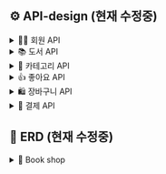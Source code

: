 ## ⚙ API-design (현재 수정중)

<details>
<summary> 👩‍💻 회원 API </summary>
  
### 회원가입

- 이메일
- 비밀번호

| Method               | POST                                             |
|----------------------|--------------------------------------------------|
| **URI**              | /users/join                                      |
| **HTTP status code** | Success: 201, Fail: 400                          |
| **Request Body**     | { email: "string@mail.com", password: "string" } |
| **Response Body**    |                                                  |

### 로그인

- 이메일
- 비밀번호

| Method               | POST                                             |
|----------------------|--------------------------------------------------|
| **URI**              | /users/login                                     |
| **HTTP status code** | Success: 200, Fail: 404                          |     
| **Request Body**     | { email: "string@mail.com", password: "string" } |
| **Request Cookie**   | JWT Token (String)                               |
| **Response Cookie**  | cookie: JWT Token                                |

### 비밀번호 초기화 요청

- 이메일

| Method               | POST                         |
|----------------------|------------------------------|
| **URI**              | /users/reset                 |
| **HTTP status code** | Success: 200, Fail: 404      |
| **Request Body**     | { email: "사용자가 입력한 이메일" } |
| **Response Body**    | { email: "이메일" } |

### 비밀번호 초기화 (=수정)

- 이메일
- 비밀번호

| Method               | PUT                      |
|----------------------|--------------------------|
| **URI**              | /users/reset             |
| **HTTP status code** | Success: 200, Fail: 404  |
| **Request Body**     | { email: "이전 페이지에서 입력한 이메일" password: "string" } |
| **Response Body**    |                          |
</details>

<details>
<summary> 📚 도서 API </summary>

### 전체 도서 조회

- 목록을 한 페이지에 n개 씩 보내줘야한다. (limit, offset req필요)
- 대표 이미지
- 제목
- 작가
- 요약 정보
- 가격
- 좋아요 수

| Method               | GET                      |
|----------------------|--------------------------|
| **URI**              | /books?limit_books={page당 도서 수}&current_page={현재 page} |
| **HTTP status code** | Success: 200, Fail: 404  |
| **Request Body**     |                          |
| **Response Body**    | [ { id: 도서 id, title: "제목", img: 이미지 id(piksum image #id), summary: "요약 정보", author: "작가", price: 가격, likes: 좋아요 수, pubDate: "출간일" },<br> { id: 도서 id, title: "제목", img: 이미지 id(piksum image #id), summary: "요약 정보", author: "작가", price: 가격, likes: 좋아요 수, pubDate: "출간일"} ... ] |

### 개별 도서 조회

- 이미지 (여러장의 이미지 배열 => 슬라이드로 구성)
- 제목
- 카테고리
- 포맥
- 작가
- ISBN
- 쪽수
- 요약 설명
- 상세 설명
- 목차
- 가격
- 좋아요 수
- 내가 좋아요를 했는지 여부

| Method               | GET                      |
|----------------------|--------------------------|
| **URI**              | /books/{bookId}          |
| **HTTP status code** | Success: 200, Fail: 404  |
| **Request Body**     |                          |
| **Response Body**    | { id: 도서 id, title: "제목", img: 이미지 id(piksum image #id), category: "카테고리", format: "포맷", ISBN: ISBN, summary: "요약 정보", description: "상세 설명" , author: "작가", pages: 쪽 수, index: "목차", price: 가격, likes: 좋아요 수, pubDate: "출간일" } |

### 카테고리별 도서 목록 조회

- 페이징 필요
- new: true => 신간 조회 (기준: 출간일 1달 이내)


| Method               | GET                      |
|----------------------|--------------------------|
| **URI**              | /books?category_id={category_id}&new_book={boolean} |
| **HTTP status code** | Success: 200, Fail: 404  |
| **Request Body**     |                          |
| **Response Body**    | [ { id: 도서 id, title: "제목", img: 이미지 id(piksum image #id), summary: "요약 정보", author: "작가", price: 가격, likes: 좋아요 수, pubDate: "출간일" },<br> { id: 도서 id, title: "제목", img: 이미지 id(piksum image #id), summary: "요약 정보", author: "작가", price: 가격, likes: 좋아요 수, pubDate: "출간일" } ... ] |

</details>

<details>
<summary> 🧩 카테고리 API </summary>

### 카테고리 전체 조회

- 페이징 필요
- 메인 페이지

| Method               | GET                      |
|----------------------|--------------------------|
| **URI**              | /category                |
| **HTTP status code** | Success: 200, Fail: 404  |
| **Request Body**     |                          |
| **Response Body**    |  [ { id: 카테고리 id, name: "카테고리 종류" }, { id: 카테고리 id, name: "카테고리 종류" } ... ] |

</details>

<details>
<summary> 👍 좋아요 API </summary>

### 좋아요 추가

| Method               | POST                                             |
|----------------------|--------------------------------------------------|
| **URI**              | /likes/{bookId}                                  |
| **HTTP status code** | Success: 201, Fail: 400                          |
| **Request Headers**  | "Authorization": 로그인 시 받은 JWT Token (String)|
| **Request Body**     |                                                  |
| **Response Body**    |                                                  |


### 좋아요 취소

| Method               | DELETE                                           |
|----------------------|--------------------------------------------------|
| **URI**              | /likes/{bookId}                                  |
| **HTTP status code** | Success: 200, Fail: 400                          |
| **Request Headers**  | "Authorization": 로그인 시 받은 JWT Token (String)|
| **Request Body**     |                                                  |
| **Response Body**    |                                                  |

</details>

<details>
<summary> 🛍 장바구니 API </summary>

### 장바구니 담기

| Method               | POST                                             |
|----------------------|--------------------------------------------------|
| **URI**              | /carts                                           |
| **HTTP status code** | Success: 201, Fail: 400                          |
| **Request Headers**  | "Authorization": 로그인 시 받은 JWT Token (String)|
| **Request Body**     | { book_id: 도서 id, quantity: 수량 }              |
| **Response Body**    |                                                  |

### 장바구니 조회 / 선택한 장바구니 상품 목록 조회

- 대표이미지
- 제목
- 요약 정보
- 수량
- 금액

| Method               | GET                                              |
|----------------------|--------------------------------------------------|
| **URI**              | /carts                                           |
| **HTTP status code** | Success: 200, Fail: 404                          |
| **Request Headers**  | "Authorization": 로그인 시 받은 JWT Token (String)|
| **Request Body**     | { selected: [cartItemsId, cartItemsId ... ] } |
| **Response Body**    | [ { id: 장바구니 도서 id, bookId: 도서 id, title: "도서 제목", summary: "요약 정보", quantity: 수량, price: 가격 }, <br>{ id: 장바구니 도서 id, bookId: 도서 id, title: "도서 제목", summary: "요약 정보", quantity: 수량, price: 가격 } ... ] |

### 장바구니 도서 삭제

| Method               | DELETE                  |
|----------------------|-------------------------|
| **URI**              | /carts/{cartItemId}     |
| **HTTP status code** | Success: 200, Fail: 400 |
| **Request Body**     |                         |
| **Response Body**    |                         |

</details>

<details>
<summary> 💸 결제 API </summary>

### 결제하기 (주문 등록)

- 주문 등록 insert
- 장바구니에서 주문된 상품은 delete

| Method               | POST                                             |
|----------------------|--------------------------------------------------|
| **URI**              | /orders                                          |
| **HTTP status code** | Success: 200, Fail: 400                          |
| **Request Headers**  | "Authorization": 로그인 시 받은 JWT Token (String)|
| **Request Body**     | { items: [장바구니 도서 id, ... ], delivery: {address: '주소', receiver: '수령인', contact: '010-0000-0000'}, firstBookTitle: 대표 도서 제목, totalQuantity: 총 수량, totalPrice: 총 금액 } |
| **Response Body**    |                                                  |

### 주문 내역 조회

| Method               | GET                                              |
|----------------------|--------------------------------------------------|
| **URI**              | /orders                                          |
| **HTTP status code** | Success: 200, Fail: 404                          |
| **Request Headers**  | "Authorization": 로그인 시 받은 JWT Token (String)|
| **Request Body**     |                                                  |
| **Response Body**    | [ { id: 주문 id, created_at: '주문 일자', address: '주소', receiver: '수령인', contact: '010-0000-0000', book_Title: '대표 책 제목', total_Qauntity: 총 수량, total_Price: 총 금액 }, ... ] |

### 주문 내역 상품 상세 조회

| Method               | GET                                              |
|----------------------|--------------------------------------------------|
| **URI**              | /orders/{orderId}                                |
| **HTTP status code** | Success: 200, Fail: 404                          |
| **Request Body**     |                                                  |
| **Response Body**    | [{ bookId: 도서 id, book_title: '도서 제목', author: '작가명', price: 가격, Quantity: 수량 }, ... ] |

</details>

## 📐 ERD (현재 수정중)

<details>
  <summary> 🛒 Book shop </summary>
<img src='https://github.com/6uamy/API-design/assets/79950091/0babd081-caf6-4750-bd8c-86732252d711'>
</details>
